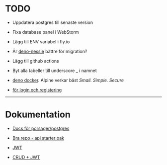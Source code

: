 # TODO

* Uppdatera postgres till senaste version


* Fixa database panel i WebStorm


* Lägg till ENV variabel i fly.io


* Är [deno-nessie](https://github.com/halvardssm/deno-nessie) bättre för migration?


* Lägg till github actions


* Byt alla tabeller till underscore _ i namnet
 

* [deno docker](https://github.com/denoland/deno_docker). Alpine verkar bäst _Small. Simple. Secure_ 


* [för login och registering](https://github.com/thecodeholic/deno-login-register/blob/master/routes.ts)

---


# Dokumentation

* [Docs för porsager/postgres](https://github.com/porsager/postgres)


* [Bra repo - api starter oak](https://github.com/asad-mlbd/deno-api-starter-oak)


* [JWT](https://github.com/wpcodevo/deno-refresh-jwt/blob/master/src/controllers/auth.controller.ts)


* [CRUD + JWT](https://github.com/22mahmoud/deno_crud_jwt)